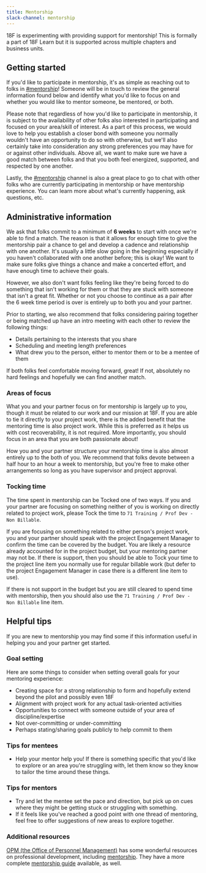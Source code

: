```yaml
---
title: Mentorship
slack-channel: mentorship
---
```


18F is experimenting with providing support for mentorship!  This is formally a part of 18F Learn but it is supported across multiple chapters and business units.

## Getting started

If you'd like to participate in mentorship, it's as simple as reaching out to folks in [#mentorship](https://gsa-tts.slack.com/messages/mentorship)!  Someone will be in touch to review the general information found below and identify what you'd like to focus on and whether you would like to mentor someone, be mentored, or both.

Please note that regardless of how you'd like to participate in mentorship, it is subject to the availability of other folks also interested in participating and focused on your area/skill of interest.  As a part of this process, we would love to help you establish a closer bond with someone you normally wouldn't have an opportunity to do so with otherwise, but we'll also certainly take into consideration any strong preferences you may have for or against other individuals.  Above all, we want to make sure we have a good match between folks and that you both feel energized, supported, and respected by one another.

Lastly, the [#mentorship](https://gsa-tts.slack.com/messages/mentorship) channel is also a great place to go to chat with other folks who are currently participating in mentorship or have mentorship experience.  You can learn more about what's currently happening, ask questions, etc.

## Administrative information

We ask that folks commit to a minimum of **6 weeks** to start with once we're able to find a match.  The reason is that it allows for enough time to give the mentorship pair a chance to gel and develop a cadence and relationship with one another.  It's usually a little slow going in the beginning especially if you haven't collaborated with one another before; this is okay!  We want to make sure folks give things a chance and make a concerted effort, and have enough time to achieve their goals.

However, we also don't want folks feeling like they're being forced to do something that isn't working for them or that they are stuck with someone that isn't a great fit.  Whether or not you choose to continue as a pair after the 6 week time period is over is entirely up to both you and your partner.

Prior to starting, we also recommend that folks considering pairing together or being matched up have an intro meeting with each other to review the following things:

* Details pertaining to the interests that you share
* Scheduling and meeting length preferences
* What drew you to the person, either to mentor them or to be a mentee of them

If both folks feel comfortable moving forward, great!  If not, absolutely no hard feelings and hopefully we can find another match.

### Areas of focus

What you and your partner focus on for mentorship is largely up to you, though it must be related to our work and our mission at 18F.  If you are able to tie it directly to your project work, there is the added benefit that the mentoring time is also project work.  While this is preferred as it helps us with cost recoverability, it is not required.  More importantly, you should focus in an area that you are both passionate about!

How you and your partner structure your mentorship time is also almost entirely up to the both of you.  We recommend that folks devote between a half hour to an hour a week to mentorship, but you're free to make other arrangements so long as you have supervisor and project approval.

### Tocking time

The time spent in mentorship can be Tocked one of two ways.  If you and your partner are focusing on something neither of you is working on directly related to project work, please Tock the time to  `71 Training / Prof Dev - Non Billable`.

If you are focusing on something related to either person's project work, you and your partner should speak with the project Engagement Manager to confirm the time can be covered by the budget.  You are likely a resource already accounted for in the project budget, but your mentoring partner may not be.  If there is support, then you should be able to Tock your time to the project line item you normally use for regular billable work (but defer to the project Engagement Manager in case there is a different line item to use).

If there is not support in the budget but you are still cleared to spend time with mentorship, then you should also use the `71 Training / Prof Dev - Non Billable` line item.

## Helpful tips

If you are new to mentorship you may find some if this information useful in helping you and your partner get started.

### Goal setting

Here are some things to consider when setting overall goals for your mentoring experience:

* Creating space for a strong relationship to form and hopefully extend beyond the pilot and possibly even 18F
* Alignment with project work for any actual task-oriented activities
* Opportunities to connect with someone outside of your area of discipline/expertise
* Not over-committing or under-committing
* Perhaps stating/sharing goals publicly to help commit to them

### Tips for mentees

* Help your mentor help you! If there is something specific that you'd like to explore or an area you're struggling with, let them know so they know to tailor the time around these things.

### Tips for mentors

* Try and let the mentee set the pace and direction, but pick up on cues where they might be getting stuck or struggling with something.
* If it feels like you've reached a good point with one thread of mentoring, feel free to offer suggestions of new areas to explore together.

### Additional resources

[OPM (the Office of Personnel Management)](https://www.opm.gov/) has some wonderful resources on professional development, including [mentorship](https://www.opm.gov/policy-data-oversight/training-and-development/career-development/#url=Mentoring).  They have a more complete [mentorship guide](https://www.opm.gov/policy-data-oversight/training-and-development/career-development/bestpractices-mentoring.pdf) available, as well.
